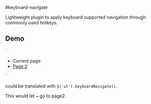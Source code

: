 #keyboard-navigate

Lightweight plugin to apply keyboard supported navigation through commonly used hotkeys.

## Demo

`<ul>
	<li>Current page</li>
	<li><a href="page2.html">Page 2</a></li>
</ul>`

could be translated with `$('ul').keyboardNavigate()`.

This would let <kbd>&rarr;</kbd> go to page2.
